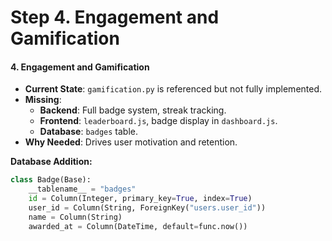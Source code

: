 # Step 4. Engagement and Gamification

#### 4. Engagement and Gamification

* **Current State**: `gamification.py` is referenced but not fully implemented.
* **Missing**:
  * **Backend**: Full badge system, streak tracking.
  * **Frontend**: `leaderboard.js`, badge display in `dashboard.js`.
  * **Database**: `badges` table.
* **Why Needed**: Drives user motivation and retention.

**Database Addition:**

```python
class Badge(Base):
    __tablename__ = "badges"
    id = Column(Integer, primary_key=True, index=True)
    user_id = Column(String, ForeignKey("users.user_id"))
    name = Column(String)
    awarded_at = Column(DateTime, default=func.now())
```
